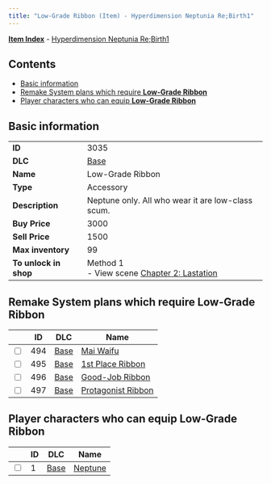 ```yaml
---
title: "Low-Grade Ribbon (Item) - Hyperdimension Neptunia Re;Birth1"
---
```


[**Item Index**](/neptunia/rb1/item/index.html) - [Hyperdimension Neptunia Re;Birth1](/neptunia/rb1)

## Contents

- [Basic information](#basic-information)
- [Remake System plans which require **Low-Grade Ribbon**](#remake-system-plans-which-require-low-grade-ribbon)
- [Player characters who can equip **Low-Grade Ribbon**](#player-characters-who-can-equip-low-grade-ribbon)

## Basic information

|   |   |
| -- | -- |
| **ID** | 3035 |
| **DLC** | [Base](/neptunia/rb1/dlc/1-base.html) |
| **Name** | Low-Grade Ribbon |
| **Type** | Accessory |
| **Description** | Neptune only. All who wear it are low-class scum. |
| **Buy Price** | 3000 |
| **Sell Price** | 1500 |
| **Max inventory** | 99 |
| **To unlock in shop** | Method 1<br />- View scene [Chapter 2: Lastation](/neptunia/rb1/scene/1-202-chapter-2-lastation.html) |


## Remake System plans which require **Low-Grade Ribbon**

|    | ID | DLC | Name |
| -- | -- | --- | ---- |
| <input type="checkbox" id="rb1-quest-1-494" class="trackbox" /> | 494 | [Base](/neptunia/rb1/dlc/1-base.html) | [Mai Waifu](/neptunia/rb1/quest/1-494-mai-waifu.html) |
| <input type="checkbox" id="rb1-quest-1-495" class="trackbox" /> | 495 | [Base](/neptunia/rb1/dlc/1-base.html) | [1st Place Ribbon](/neptunia/rb1/quest/1-495-1st-place-ribbon.html) |
| <input type="checkbox" id="rb1-quest-1-496" class="trackbox" /> | 496 | [Base](/neptunia/rb1/dlc/1-base.html) | [Good-Job Ribbon](/neptunia/rb1/quest/1-496-good-job-ribbon.html) |
| <input type="checkbox" id="rb1-quest-1-497" class="trackbox" /> | 497 | [Base](/neptunia/rb1/dlc/1-base.html) | [Protagonist Ribbon](/neptunia/rb1/quest/1-497-protagonist-ribbon.html) |


## Player characters who can equip **Low-Grade Ribbon**

|    | ID | DLC | Name |
| -- | -- | --- | ---- |
| <input type="checkbox" id="rb1-player-1-1" class="trackbox" /> | 1 | [Base](/neptunia/rb1/dlc/1-base.html) | [Neptune](/neptunia/rb1/player/1-1-neptune.html) |
